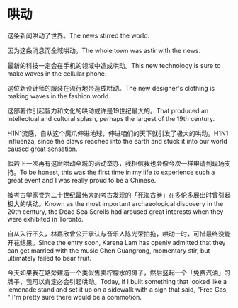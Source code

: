 # 哄动

<p><span class="chinese">这条新闻哄动了世界。</span><span class="english">The news stirred the world.</span></p>

<p><span class="chinese">因为这条消息而全城哄动。</span><span class="english">The whole town was astir with the news.</span></p>

<p><span class="chinese">最新的科技一定会在手机的领域中造成哄动。</span><span class="english">This new technology is sure to make waves in the cellular phone.</span></p>

<p><span class="chinese">这位新设计师的服装在流行地带造成哄动。</span><span class="english">The new designer's clothing is making waves in the fashion world.</span></p>

<p><span class="chinese">这部著作引起智力和文化的哄动或许是19世纪最大的。</span><span class="english">That produced an intellectual and cultural splash, perhaps the largest of the 19th century.</span></p>

<p><span class="chinese">H1N1流感，自从这个魔爪伸进地球，伸进咱们的天下就引发了极大的哄动。</span><span class="english">H1N1 influenza, since the claws reached into the earth and stuck it into our world caused great sensation.</span></p>

<p><span class="chinese">假若下一次再有这麽哄动全城的活动举办，我相信我也会像今次一样申请到现场支持。</span><span class="english">To be honest, this was the first time in my life to experience such a great event and I was really proud to be a Chinese.</span></p>

<p><span class="chinese">被考古学家誉为二十世纪最伟大的考古发现的「死海古卷」在多伦多展出时曾引起极大的哄动。</span><span class="english">Known as the most important archaeological discovery in the 20th century, the Dead Sea Scrolls had aroused great interests when they were exhibited in Toronto.</span></p>

<p><span class="chinese">自从入行不久，林嘉欣曾公开承认与音乐人陈光荣拍拖，哄动一时，可惜最终没能开花结果。</span><span class="english">Since the entry soon, Karena Lam has openly admitted that they can get married with the music Chen Guangrong, momentary stir, but ultimately failed to bear fruit.</span></p>

<p><span class="chinese">今天如果我在路旁建造一个类似售卖柠檬水的摊子，然后竖起一个「免费汽油」的牌子，我可以肯定必会引起哄动。</span><span class="english">Today, if I built something that looked like a lemonade stand and set it up on a sidewalk with a sign that said, "Free Gas, " I'm pretty sure there would be a commotion.</span></p>

